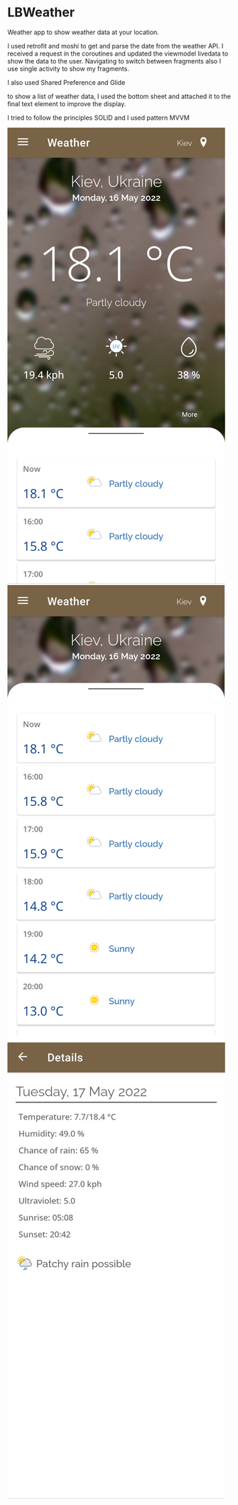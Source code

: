 # LBWeather

Weather app to show weather data at your location.

I used retrofit and moshi to get and parse the date from the weather API. I received a request in the coroutines and updated the viewmodel livedata to show the data to the user.
Navigating to switch between fragments also I use single activity to show my fragments.

I also used Shared Preference and Glide

to show a list of weather data, I used the bottom sheet and attached it to the final text element to improve the display. 

I tried to follow the principles SOLID and I used pattern MVVM

![img_1](img_1.jpg) ![img_2](img_2.jpg) ![img_3](img_3.jpg)
